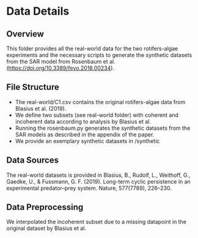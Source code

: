 # Data Details

## Overview
This folder provides all the real-world data for the two rotifers-algae experiments and the necessary scripts to generate the synthetic datasets from the SAR model from Rosenbaum et al. (https://doi.org/10.3389/fevo.2018.00234).

## File Structure
- The real-world/C1.csv contains the original rotifers-algae data from Blasius et al. (2019).
- We define two subsets (see real-world folder) with coherent and incoherent data according to analysis by Blasius et al.
- Running the rosenbaum.py generates the synthetic datasets from the SAR models as described in the appendix of the paper.
- We provide an exemplary synthetic datasets in /synthetic

## Data Sources
The real-world datasets is provided in Blasius, B., Rudolf, L., Weithoff, G., Gaedke, U., & Fussmann, G. F. (2019). Long-term cyclic persistence in an experimental predator–prey system. Nature, 577(7789), 226–230.

## Data Preprocessing
We interpolated the incoherent subset due to a missing datapoint in the original dataset by Blasius et al.